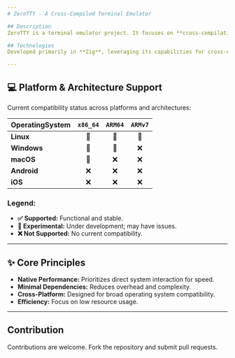 ```yaml
---
# ZeroTTY - A Cross-Compiled Terminal Emulator

## Description
ZeroTTY is a terminal emulator project. It focuses on **cross-compilation**, **native execution**, and **low-level design** to achieve high **speed and performance** across various operating systems.

## Technologies
Developed primarily in **Zig**, leveraging its capabilities for cross-compilation and system-level programming.

---
```


## 💻 Platform & Architecture Support

Current compatibility status across platforms and architectures:

|OperatingSystem|`x86_64`|`ARM64`|`ARMv7`|
|:---------------|:------:|:-----:|:-----:|
|**Linux**|🚧|🚧|🚧|
|**Windows**|🚧|🚧|❌|
|**macOS**|🚧|❌|❌|
|**Android**|❌|❌|❌|
|**iOS**|❌|❌|❌|

### Legend:

* **✅ Supported:** Functional and stable.
* **🚧 Experimental:** Under development; may have issues.
* **❌ Not Supported:** No current compatibility.

---

## ✨ Core Principles
* **Native Performance:** Prioritizes direct system interaction for speed.
* **Minimal Dependencies:** Reduces overhead and complexity.
* **Cross-Platform:** Designed for broad operating system compatibility.
* **Efficiency:** Focus on low resource usage.

---

## Contribution
Contributions are welcome. Fork the repository and submit pull requests.
